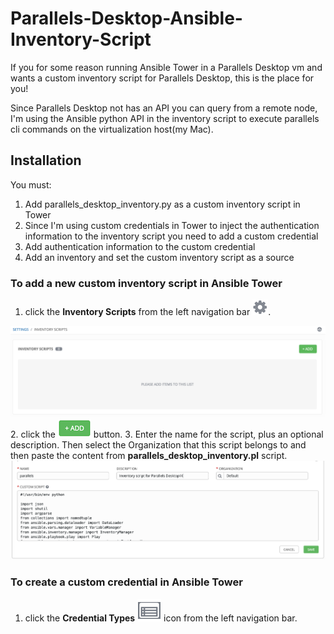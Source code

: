 # Parallels-Desktop-Ansible-Inventory-Script
If you for some reason running Ansible Tower in a Parallels Desktop vm and wants a custom inventory script for Parallels Desktop, this is the place for you!

Since Parallels Desktop not has an API you can query from a remote node, I'm using the Ansible python API in the inventory script to execute parallels cli commands on the virtualization host(my Mac).
## Installation
You must:
1. Add parallels_desktop_inventory.py as a custom inventory script in Tower
2. Since I'm using custom credentials in Tower to  inject the authentication information to the inventory script you need to add a custom credential
3. Add authentication information to the custom credential
4. Add an inventory and set the custom inventory script as a source
### To add a new custom inventory script in Ansible Tower
1. click the **Inventory Scripts** from the left navigation bar ![Alt text](images/wheel.png?raw=true "settings").

![Alt text](images/inventory-scripts.png?raw=true "settings")
2. click the ![Add](images/add-button.png?raw=true "settings") button.
3. Enter the name for the script, plus an optional description. Then select the Organization that this script belongs to and then paste the content from **parallels_desktop_inventory.pl** script.
![Alt text](images/add_script.png?raw=true "add script")
### To create a custom credential in Ansible Tower
1.  click the **Credential Types** ![Alt text](images/credential-types-icon.png?raw=true "Credential Types") icon from the left navigation bar.
